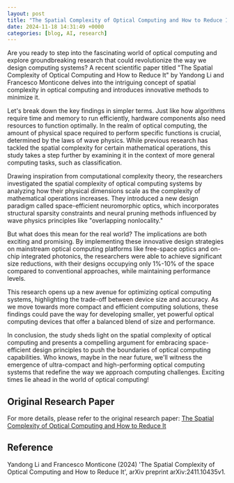 ```yaml
---
layout: post
title: "The Spatial Complexity of Optical Computing and How to Reduce It"
date: 2024-11-18 14:31:49 +0000
categories: [blog, AI, research]
---
```

Are you ready to step into the fascinating world of optical computing and explore groundbreaking research that could revolutionize the way we design computing systems? A recent scientific paper titled "The Spatial Complexity of Optical Computing and How to Reduce It" by Yandong Li and Francesco Monticone delves into the intriguing concept of spatial complexity in optical computing and introduces innovative methods to minimize it.

Let's break down the key findings in simpler terms. Just like how algorithms require time and memory to run efficiently, hardware components also need resources to function optimally. In the realm of optical computing, the amount of physical space required to perform specific functions is crucial, determined by the laws of wave physics. While previous research has tackled the spatial complexity for certain mathematical operations, this study takes a step further by examining it in the context of more general computing tasks, such as classification.

Drawing inspiration from computational complexity theory, the researchers investigated the spatial complexity of optical computing systems by analyzing how their physical dimensions scale as the complexity of mathematical operations increases. They introduced a new design paradigm called space-efficient neuromorphic optics, which incorporates structural sparsity constraints and neural pruning methods influenced by wave physics principles like "overlapping nonlocality."

But what does this mean for the real world? The implications are both exciting and promising. By implementing these innovative design strategies on mainstream optical computing platforms like free-space optics and on-chip integrated photonics, the researchers were able to achieve significant size reductions, with their designs occupying only 1%-10% of the space compared to conventional approaches, while maintaining performance levels.

This research opens up a new avenue for optimizing optical computing systems, highlighting the trade-off between device size and accuracy. As we move towards more compact and efficient computing solutions, these findings could pave the way for developing smaller, yet powerful optical computing devices that offer a balanced blend of size and performance.

In conclusion, the study sheds light on the spatial complexity of optical computing and presents a compelling argument for embracing space-efficient design principles to push the boundaries of optical computing capabilities. Who knows, maybe in the near future, we'll witness the emergence of ultra-compact and high-performing optical computing systems that redefine the way we approach computing challenges. Exciting times lie ahead in the world of optical computing!

## Original Research Paper
For more details, please refer to the original research paper:
[The Spatial Complexity of Optical Computing and How to Reduce It](http://arxiv.org/abs/2411.10435v1)

## Reference
Yandong Li and Francesco Monticone (2024) 'The Spatial Complexity of Optical Computing and How to Reduce It', arXiv preprint arXiv:2411.10435v1.

